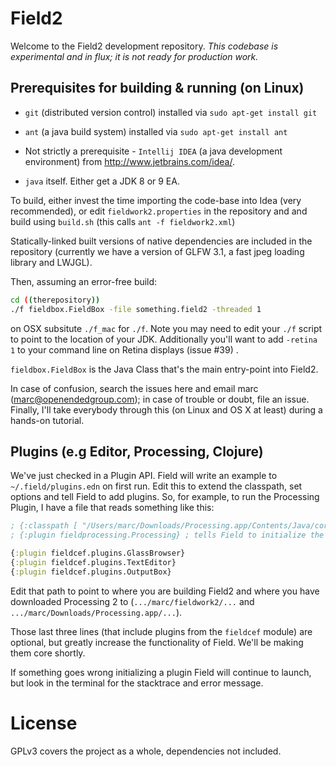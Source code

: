 # Field2

Welcome to the Field2 development repository. _This codebase is experimental and in flux; it is not ready for production work._

## Prerequisites for building & running (on Linux)

 * ```git``` (distributed version control) installed via ```sudo apt-get install git```

 * ```ant``` (a java build system) installed via ```sudo apt-get install ant```

 * Not strictly a prerequisite - ```Intellij IDEA``` (a java development environment) from http://www.jetbrains.com/idea/.

 * ```java``` itself. Either get a JDK 8 or 9 EA. 

To build, either invest the time importing the code-base into Idea (very recommended), or edit ```fieldwork2.properties``` in the repository and and build using ```build.sh``` (this calls ```ant -f fieldwork2.xml```)

Statically-linked built versions of native dependencies are included in the repository (currently we have a version of GLFW 3.1, a fast jpeg loading library and LWJGL).

Then, assuming an error-free build:

```bash
cd ((therepository))
./f fieldbox.FieldBox -file something.field2 -threaded 1 
```

on OSX subsitute ```./f_mac``` for ```./f```. Note you may need to edit your ```./f``` script to point to the location of your JDK. Additionally you'll want to add `-retina 1` to your command line on Retina displays (issue #39) .

```fieldbox.FieldBox``` is the Java Class that's the main entry-point into Field2. 
 
In case of confusion, search the issues here and email marc (marc@openendedgroup.com); in case of trouble or doubt, file an issue. Finally, I'll take everybody through this (on Linux and OS X at least) during a hands-on tutorial.  

## Plugins (e.g Editor, Processing, Clojure)

We've just checked in a Plugin API. Field will write an example to ```~/.field/plugins.edn``` on first run. Edit this to extend the classpath, set options and tell Field to add plugins. So, for example, to run the Processing Plugin, I have a file that reads something like this:

```clojure
; {:classpath [ "/Users/marc/Downloads/Processing.app/Contents/Java/core/library/core.jar"] } ; adds the core Processing jar to Field and the place where you are building fieldprocessing
; {:plugin fieldprocessing.Processing} ; tells Field to initialize the Processing plugin 

{:plugin fieldcef.plugins.GlassBrowser}
{:plugin fieldcef.plugins.TextEditor}
{:plugin fieldcef.plugins.OutputBox}
```

Edit that path to point to where you are building Field2 and where you have downloaded Processing 2 to (```.../marc/fieldwork2/...``` and ```.../marc/Downloads/Processing.app/...```).

Those last three lines (that include plugins from the `fieldcef` module) are optional, but greatly increase the functionality of Field. We'll be making them core shortly.

If something goes wrong initializing a plugin Field will continue to launch, but look in the terminal for the stacktrace and error message.

# License

GPLv3 covers the project as a whole, dependencies not included.

